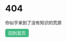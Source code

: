 
# 404

你似乎来到了没有知识的荒原

<style>
    #home {
        color: #fff;
        border: none;
        border-radius: 5px;
        padding: 5px 10px;
        background-color: #42b983;
        cursor: pointer;
        text-decoration: none;
    }
    a#home:hover {
        background-color: green;
    }
</style>
<a id="home" href="/">回到首页</a>
